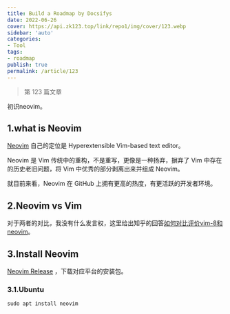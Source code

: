 ```yaml
---
title: Build a Roadmap by Docsifys
date: 2022-06-26
cover: https://api.zk123.top/link/repo1/img/cover/123.webp
sidebar: 'auto'
categories:
- Tool
tags:
- roadmap 
publish: true
permalink: /article/123
---
```


> 第 123 篇文章

初识neovim。
<!-- more -->

## 1.what is Neovim

[Neovim](https://neovim.io/) 自己的定位是 Hyperextensible Vim-based text editor。

Neovim 是 Vim 传统中的重构，不是重写，更像是一种扬弃，摒弃了 Vim 中存在的历史老旧问题，将 Vim 中优秀的部分剥离出来并组成 Neovim。

就目前来看，Neovim 在 GitHub 上拥有更高的热度，有更活跃的开发者环境。

## 2.Neovim vs Vim
对于两者的对比，我没有什么发言权，这里给出知乎的回答[如何对比评价vim-8和neovim](https://www.zhihu.com/question/54663891)。

## 3.Install Neovim
[Neovim Release](https://github.com/neovim/neovim/releases) ，下载对应平台的安装包。

### 3.1.Ubuntu
```
sudo apt install neovim
```
